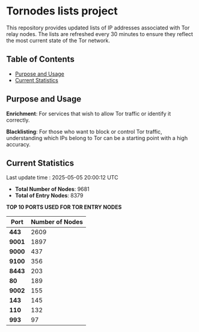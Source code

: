 # Tornodes lists project

This repository provides updated lists of IP addresses associated with Tor relay nodes. The lists are refreshed every 30 minutes to ensure they reflect the most current state of the Tor network.

## Table of Contents

- [Purpose and Usage](#purpose-and-usage)
- [Current Statistics](#current-statistics)


## Purpose and Usage

**Enrichment**: For services that wish to allow Tor traffic or identify it correctly.

**Blacklisting**: For those who want to block or control Tor traffic, understanding which IPs belong to Tor can be a starting point with a high accuracy.

## Current Statistics

Last update time : 2025-05-05 20:00:12 UTC

- **Total Number of Nodes**: 9681
- **Total of Entry Nodes**: 8379

**TOP 10 PORTS USED FOR TOR ENTRY NODES**

| **Port** | **Number of Nodes** |
|------|-----------------|
| **443**   | 2609  |
| **9001**   | 1897  |
| **9000**   | 437  |
| **9100**   | 356  |
| **8443**   | 203  |
| **80**   | 189  |
| **9002**   | 155  |
| **143**   | 145  |
| **110**   | 132  |
| **993**   | 97  |

